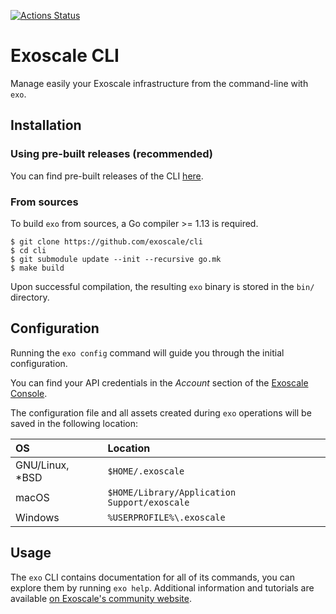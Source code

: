 [![Actions Status](https://github.com/exoscale/cli/workflows/CI/badge.svg)](https://github.com/exoscale/cli/actions?query=workflow%3ACI)

# Exoscale CLI

Manage easily your Exoscale infrastructure from the command-line with `exo`.


## Installation

### Using pre-built releases (recommended)

You can find pre-built releases of the CLI [here][releases].


### From sources

To build `exo` from sources, a Go compiler >= 1.13 is required.

```shell
$ git clone https://github.com/exoscale/cli
$ cd cli
$ git submodule update --init --recursive go.mk
$ make build
```

Upon successful compilation, the resulting `exo` binary is stored in the `bin/` directory.


## Configuration

Running the `exo config` command will guide you through the initial configuration.

You can find your API credentials in the *Account* section of the [Exoscale Console](https://portal.exoscale.com/account/profile/api).

The configuration file and all assets created during `exo` operations will be saved in the following location:

| OS | Location |
|:--|:--|
| GNU/Linux, *BSD | `$HOME/.exoscale` |
| macOS | `$HOME/Library/Application Support/exoscale` |
| Windows | `%USERPROFILE%\.exoscale` |


## Usage

The `exo` CLI contains documentation for all of its commands, you can explore them by running `exo help`.
Additional information and tutorials are available [on Exoscale's community website][communitydoc].


[releases]: https://github.com/exoscale/cli/releases
[communitydoc]: https://community.exoscale.com/documentation/tools/exoscale-command-line-interface/
